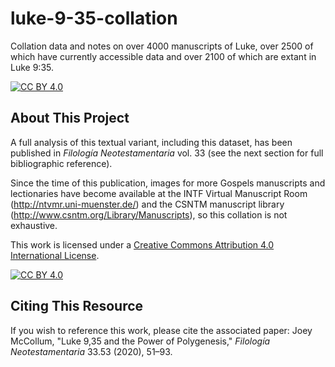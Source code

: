 # luke-9-35-collation
Collation data and notes on over 4000 manuscripts of Luke, over 2500 of which have currently accessible data and over 2100 of which are extant in Luke 9:35.

[![CC BY 4.0][cc-by-shield]][cc-by]

## About This Project

A full analysis of this textual variant, including this dataset, has been published in _Filología Neotestamentaria_ vol. 33 (see the next section for full bibliographic reference).

Since the time of this publication, images for more Gospels manuscripts and lectionaries have become available at the INTF Virtual Manuscript Room (http://ntvmr.uni-muenster.de/) and the CSNTM manuscript library (http://www.csntm.org/Library/Manuscripts), so this collation is not exhaustive.

This work is licensed under a
[Creative Commons Attribution 4.0 International License][cc-by].

[![CC BY 4.0][cc-by-image]][cc-by]

[cc-by]: http://creativecommons.org/licenses/by/4.0/
[cc-by-image]: https://i.creativecommons.org/l/by/4.0/88x31.png
[cc-by-shield]: https://img.shields.io/badge/License-CC%20BY%204.0-lightgrey.svg

## Citing This Resource

If you wish to reference this work, please cite the associated paper: Joey McCollum, "Luke 9,35 and the Power of Polygenesis," _Filología Neotestamentaria_ 33.53 (2020), 51–93.
